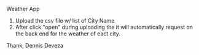 
Weather App

1. Upload the csv file w/ list of City Name 
2. After click "open" during uploading the it will automatically request on the back end for the weather of eact city.

Thank,
Dennis Deveza